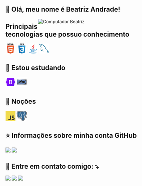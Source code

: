## 💜 Olá, meu nome é <strong> Beatriz Andrade!</strong>

<img src="https://raw.githubusercontent.com/MicaelliMedeiros/micaellimedeiros/master/image/computer-illustration.png" min-width="400px" max-width="400px" width="400px" align="right" alt="Computador Beatriz">


 ##  Principais tecnologias que possuo conhecimento
<div>
  <img height="32" src="https://raw.githubusercontent.com/github/explore/80688e429a7d4ef2fca1e82350fe8e3517d3494d/topics/html/html.png" alt="HTML5"/>
  <img height="32" src="https://raw.githubusercontent.com/github/explore/80688e429a7d4ef2fca1e82350fe8e3517d3494d/topics/css/css.png" alt="CSS"/>
  <img height="32" src="https://raw.githubusercontent.com/devicons/devicon/master/icons/java/java-original.svg"> 
  <img height="32" src="https://raw.githubusercontent.com/devicons/devicon/master/icons/mysql/mysql-original.svg"> 
  </div>
  
 ## 🚀 Estou estudando  
   <div>
   <img height="32" src="https://raw.githubusercontent.com/devicons/devicon/master/icons/bootstrap/bootstrap-original.svg">
   <img height="32" src="https://raw.githubusercontent.com/devicons/devicon/master/icons/php/php-original.svg">
 </div>
  
   ## 🚀 Noções
   <div>
     <img height="32" src="https://raw.githubusercontent.com/devicons/devicon/master/icons/javascript/javascript-original.svg"> 
     <img height="32"src="https://raw.githubusercontent.com/github/explore/80688e429a7d4ef2fca1e82350fe8e3517d3494d/topics/postgresql/postgresql.png"/>
 </div>


 
 ## ⭐ Informações sobre minha conta GitHub

<div>
  <a href="https://github.com/beatriz-andrade09">
  <img height="180em"  src="https://github-readme-stats.vercel.app/api/top-langs/?username=beatriz-andrade09&layout=compact&langs_count=7&theme=dracula"/>
  <img height="180em"  src="https://github-readme-stats.vercel.app/api?username=beatriz-andrade09&show_icons=true&theme=dracula&include_all_commits=true&count_private=true"/>
  </a>
</div>

  ## 💌 Entre em contato comigo: ⤵️

  <p >
  <a href="https://mail.google.com/mail/u/0/fs=1&tf=cm&source=mailto&to=Beatrizandrade1032@gmail.com" alt="Gmail">
  <img src="https://img.shields.io/badge/-Gmail-FF0000?style=flat-square&labelColor=FF0000&logo=gmail&logoColor=white" /></a>
 
  <a href="https://www.linkedin.com/in/beatriz-andrade-09478515b/" alt="Linkedin">
  <img src="https://img.shields.io/badge/-Linkedin-0e76a8?style=flat-square&logo=Linkedin&logoColor=white" /></a>

  <a href="https://api.whatsapp.com/send?phone=557998878890" alt="WhatsApp">
  <img src="https://img.shields.io/badge/-WhatsApp-25d366?style=flat-square&labelColor=25d366&logo=whatsapp&logoColor=white"/></a>
</p>

